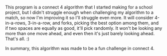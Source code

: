 This program is a connect 4 algorithm that I started making for a school project, but I didn't struggle enough when challenging my algorithm to a match, so now I'm improving it so I'll struggle even more.
It will consider 4-in-a-rows, 3-in-a-row, and forks, picking the best option among them, and if two spaces are equally as good, it'll pick randomly. 
It won't be looking any more than one move ahead, and even then it's just barely looking ahead.
That's all. :)

In summary, this algorithm was made to be a fun challenge in connect 4.
